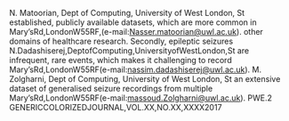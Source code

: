 N. Matoorian, Dept of Computing, University of West London, St established, publicly available datasets, which are more common in
Mary’sRd,LondonW55RF,(e-mail:Nasser.matoorian@uwl.ac.uk). other domains of healthcare research. Secondly, epileptic seizures
N.Dadashiserej,DeptofComputing,UniversityofWestLondon,St
are infrequent, rare events, which makes it challenging to record
Mary’sRd,LondonW55RF(e-mail:nassim.dadashiserej@uwl.ac.uk).
M. Zolgharni, Dept of Computing, University of West London, St an extensive dataset of generalised seizure recordings from multiple
Mary’sRd,LondonW55RF(e-mail:massoud.Zolgharni@uwl.ac.uk). PWE.2 GENERICCOLORIZEDJOURNAL,VOL.XX,NO.XX,XXXX2017